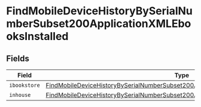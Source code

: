 # FindMobileDeviceHistoryBySerialNumberSubset200ApplicationXMLEbooksInstalled


## Fields

| Field                                                                                                                                                                                                       | Type                                                                                                                                                                                                        | Required                                                                                                                                                                                                    | Description                                                                                                                                                                                                 |
| ----------------------------------------------------------------------------------------------------------------------------------------------------------------------------------------------------------- | ----------------------------------------------------------------------------------------------------------------------------------------------------------------------------------------------------------- | ----------------------------------------------------------------------------------------------------------------------------------------------------------------------------------------------------------- | ----------------------------------------------------------------------------------------------------------------------------------------------------------------------------------------------------------- |
| `ibookstore`                                                                                                                                                                                                | [FindMobileDeviceHistoryBySerialNumberSubset200ApplicationXMLEbooksInstalledIbookstore](../../models/operations/findmobiledevicehistorybyserialnumbersubset200applicationxmlebooksinstalledibookstore.md)[] | :heavy_minus_sign:                                                                                                                                                                                          | N/A                                                                                                                                                                                                         |
| `inhouse`                                                                                                                                                                                                   | [FindMobileDeviceHistoryBySerialNumberSubset200ApplicationXMLEbooksInstalledInhouse](../../models/operations/findmobiledevicehistorybyserialnumbersubset200applicationxmlebooksinstalledinhouse.md)[]       | :heavy_minus_sign:                                                                                                                                                                                          | N/A                                                                                                                                                                                                         |